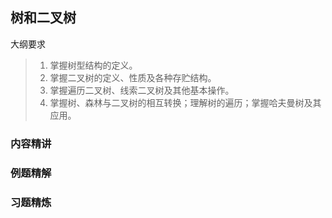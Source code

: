 ## 树和二叉树	

大纲要求
> 1. 掌握树型结构的定义。
> 2. 掌握二叉树的定义、性质及各种存贮结构。
> 3. 掌握遍历二叉树、线索二叉树及其他基本操作。
> 4. 掌握树、森林与二叉树的相互转换；理解树的遍历；掌握哈夫曼树及其应用。

### 内容精讲



### 例题精解



### 习题精炼